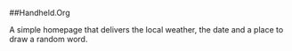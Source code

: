 ##Handheld.Org

A simple homepage that delivers the local weather, the date and a place to draw a random word. 

